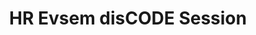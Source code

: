 ---
title:  HR Evsem disCODE Session
redirect_to: https://miro.com/app/board/uXjVOVx-J2g=/?invite_link_id=730661907188
redirect_from: 
  - /HREvsem2022
  - /hrevsem2022
---